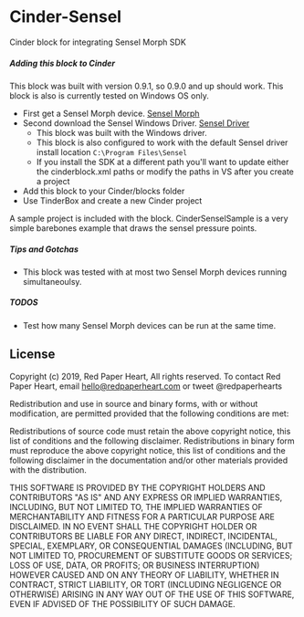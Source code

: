 Cinder-Sensel
===================
Cinder block for integrating Sensel Morph SDK

##### Adding this block to Cinder
This block was built with version 0.9.1, so 0.9.0 and up should work. This block is also is currently tested on Windows OS only. 

* First get a Sensel Morph device. [Sensel Morph]( https://sensel.com/pages/the-sensel-morph )
* Second download the Sensel Windows Driver. [Sensel Driver](https://sensel.com/pages/support/#downloads)
  - This block was built with the Windows driver.
  - This block is also configured to work with the default Sensel driver install location ```C:\Program Files\Sensel```
  - If you install the SDK at a different path you'll want to update either the cinderblock.xml paths or modify the paths in VS after you create a project 
* Add this block to your Cinder/blocks folder
* Use TinderBox and create a new Cinder project

A sample project is included with the block. CinderSenselSample is a very simple barebones example that draws the sensel pressure points.

##### Tips and Gotchas
- This block was tested with at most two Sensel Morph devices running simultaneoulsy. 

##### TODOS
- Test how many Sensel Morph devices can be run at the same time.

License
-------
Copyright (c) 2019, Red Paper Heart, All rights reserved. To contact Red Paper Heart, email hello@redpaperheart.com or tweet @redpaperhearts

Redistribution and use in source and binary forms, with or without modification, are permitted provided that the following conditions are met:
 
Redistributions of source code must retain the above copyright notice, this list of conditions and the following disclaimer. Redistributions in binary form must reproduce the above copyright notice, this list of conditions and the following disclaimer in the documentation and/or other materials provided with the distribution.
 
THIS SOFTWARE IS PROVIDED BY THE COPYRIGHT HOLDERS AND CONTRIBUTORS "AS IS" AND ANY EXPRESS OR IMPLIED WARRANTIES, INCLUDING, BUT NOT LIMITED TO, THE IMPLIED WARRANTIES OF MERCHANTABILITY AND FITNESS FOR A PARTICULAR PURPOSE ARE DISCLAIMED. IN NO EVENT SHALL THE COPYRIGHT HOLDER OR CONTRIBUTORS BE LIABLE FOR ANY DIRECT, INDIRECT, INCIDENTAL, SPECIAL, EXEMPLARY, OR CONSEQUENTIAL DAMAGES (INCLUDING, BUT NOT LIMITED TO, PROCUREMENT OF SUBSTITUTE GOODS OR SERVICES; LOSS OF USE, DATA, OR PROFITS; OR BUSINESS INTERRUPTION) HOWEVER CAUSED AND ON ANY THEORY OF LIABILITY, WHETHER IN CONTRACT, STRICT LIABILITY, OR TORT (INCLUDING NEGLIGENCE OR OTHERWISE) ARISING IN ANY WAY OUT OF THE USE OF THIS SOFTWARE, EVEN IF ADVISED OF THE POSSIBILITY OF SUCH DAMAGE.
